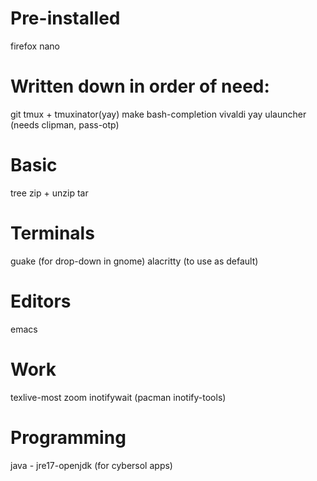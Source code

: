 
# Pre-installed
firefox
nano

# Written down in order of need:
git
tmux + tmuxinator(yay)
make
bash-completion
vivaldi
yay
ulauncher (needs clipman, pass-otp)

# Basic
tree
zip + unzip
tar

# Terminals
guake (for drop-down in gnome)
alacritty (to use as default)

# Editors
emacs


# Work
texlive-most
zoom
inotifywait (pacman inotify-tools)

# Programming
java - jre17-openjdk (for cybersol apps)
